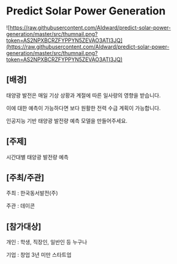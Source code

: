 # Predict Solar Power Generation

![https://raw.githubusercontent.com/AIdward/predict-solar-power-generation/master/src/thumnail.png?token=AS2NPXBCRZFYPPYN5ZEVAO3ATI3JQ](https://raw.githubusercontent.com/AIdward/predict-solar-power-generation/master/src/thumnail.png?token=AS2NPXBCRZFYPPYN5ZEVAO3ATI3JQ)

## **[배경]**

태양광 발전은 매일 기상 상황과 계절에 따른 일사량의 영향을 받습니다.

이에 대한 예측이 가능하다면 보다 원활한 전력 수급 계획이 가능합니다.

인공지능 기반 태양광 발전량 예측 모델을 만들어주세요.

## **[주제]**

시간대별 태양광 발전량 예측

## **[주최/주관]**

주최 : 한국동서발전(주)

주관 : 데이콘

## **[참가대상]**

개인 : 학생, 직장인, 일반인 등 누구나

기업 : 창업 3년 미만 스타트업
